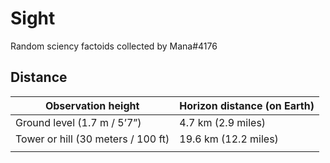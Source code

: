# Sight

Random sciency factoids collected by Mana#4176

## Distance

| Observation height                 | Horizon distance (on Earth) |
| ---------------------------------- | --------------------------- |
| Ground level (1.7 m / 5’7”)        | 4.7 km (2.9 miles)          |
| Tower or hill (30 meters / 100 ft) | 19.6 km (12.2 miles)        |
|                                    |                             |

